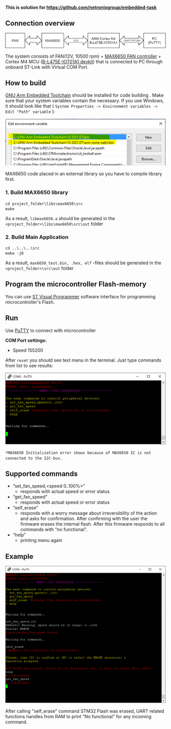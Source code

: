
**This is solution for https://github.com/netronixgroup/embedded-task**

## Connection overview

![alt_text](images/structure.png "structure")

The system consists of FAN(12V, 10500 rpm) + [MAX6650 FAN controller](https://datasheets.maximintegrated.com/en/ds/MAX6650-MAX6651.pdf) + Cortex M4 MCU ([B-L475E-IOT01A1 devkit](https://www.st.com/en/evaluation-tools/b-l475e-iot01a.html#overview)) that is connected to PC through onboard ST-Link with Virtual COM Port.

## How to build

[GNU Arm Embedded Toolchain](https://developer.arm.com/tools-and-software/open-source-software/developer-tools/gnu-toolchain/gnu-rm/downloads) should be installed for code building .
Make sure that your system variables contain the necessary. If you use Windows, it should look like that ( `System Properties -> Environment variables -> Edit "Path" variable` ):

![alt_text](images/system_variables.png "structure")

MAX6650 code placed in an external library so you have to compile library first. 

### 1. Build MAX6650 library

```console
cd project_folder\libs\max6650\src
make
```

As a result, `libmax6650.a` should be generated in the `<project_folder>\libs\max6650\src\out` folder

### 2. Build Main Application

```console
cd ..\..\..\src
make -j8
```

As a result, `max6650_test.bin, .hex, elf` -files should be generated in the `<project_folder>\src\out` folder

## Program the microcontroller Flash-memory

You can use  [ST Visual Programmer](https://www.st.com/en/development-tools/stvp-stm32.html) software interface for programming microcontroller's Flash.


## Run

Use [PuTTY](https://www.putty.org/) to connect with microcontroller

**COM Port settings:**

* Speed 155200

After `reset` you should see text menu in the terminal. Just type commands from list to see results:

![alt_text](images/menu.png "structure")

`*MAX6650 Initialization error shows because of MAX6650 IC is not connected to the I2C-bus.`

## Supported commands

* “set_fan_speed,&lt;speed 0..100%>”
    * responds with actual speed or error status
* “get_fan_speed”
    * responds with actual speed or error status    
* “self_erase”
    * responds with a worry message about irreversibility of the action and asks for confirmation. After confirming with the user the firmware erases the internal flash. After this firmware responds to all commands with “no functional”.
* “help”
    * printing menu again

## Example

![alt_text](images/example.png "structure")

After calling "self_erase" command STM32 Flash was erased, UART related functions handles from RAM to print "No functional" for any incoming command.